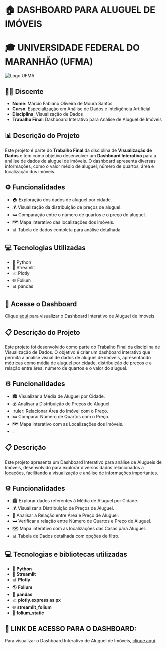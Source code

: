 # :house: DASHBOARD PARA ALUGUEL DE IMÓVEIS

# :mortar_board: **UNIVERSIDADE FEDERAL DO MARANHÃO (UFMA)**
![Logo UFMA](https://www.ufma.br/portalUFMA/tpl/imagens/logoHeader.png)

## :student: **Discente**
- **Nome**: Márcio Fabiano Oliveira de Moura Santos
- **Curso**: Especialização em Análise de Dados e Inteligência Artificial
- **Disciplina**: Visualização de Dados
- **Trabalho Final**: Dashboard Interativo para Análise de Aluguel de Imóveis

## :bar_chart: **Descrição do Projeto**
Este projeto é parte do **Trabalho Final** da disciplina de **Visualização de Dados** e tem como objetivo desenvolver um **Dashboard Interativo** para a análise de dados de aluguel de imóveis. O dashboard apresenta diversas informações, como o valor médio de aluguel, número de quartos, área e localização dos imóveis.

## :gear: **Funcionalidades**
- :house: Exploração dos dados de aluguel por cidade.
- :moneybag: Visualização da distribuição de preços de aluguel.
- :bed: Comparação entre o número de quartos e o preço do aluguel.
- :world_map: Mapa interativo das localizações dos imóveis.
- :bar_chart: Tabela de dados completa para análise detalhada.

## :computer: **Tecnologias Utilizadas**
- :snake: Python
- :rocket: Streamlit
- :chart_with_upwards_trend: Plotly
- :globe_with_meridians: Folium
- :bar_chart: pandas

## :link: **Acesse o Dashboard**
Clique [aqui](https://trabalhofinal-nqzekz2tvf6gzh6zki95qv.streamlit.app/) para visualizar o Dashboard Interativo de Aluguel de Imóveis.

## :clipboard: Descrição do Projeto
Este projeto foi desenvolvido como parte do Trabalho Final da disciplina de Visualização de Dados. O objetivo é criar um dashboard interativo que permita a análise visual de dados de aluguel de imóveis, apresentando métricas como média de aluguel por cidade, distribuição de preços e a relação entre área, número de quartos e o valor do aluguel.

## :gear: Funcionalidades
- :cityscape: Visualizar a Média de Aluguel por Cidade.
- :moneybag: Analisar a Distribuição de Preços de Aluguel.
- :ruler: Relacionar Área do Imóvel com o Preço.
- :bed: Comparar Número de Quartos com o Preço.
- :world_map: Mapa interativo com as Localizações dos Imóveis.
- :


## :clipboard: Descrição
Este projeto apresenta um Dashboard Interativo para análise de Alugueis de Imóveis, desenvolvido para explorar diversos dados relacionados a locações, facilitando a visualização e análise de informações importantes.

## :gear: Funcionalidades
- :cityscape: Explorar dados referentes à Média de Aluguel por Cidade.
- :moneybag: Visualizar a Distribuição de Preços de Aluguel.
- :straight_ruler: Analisar a Relação entre Área e Preço de Aluguel.
- :bed: Verificar a relação entre Número de Quartos e Preço de Aluguel.
- :world_map: Mapa interativo com as localizações das Casas para Aluguel.
- :bar_chart: Tabela de Dados detalhada com opções de filtro.

## :computer: Tecnologias e bibliotecas utilizadas
- :snake: **Python**
- :rocket: **Streamlit**
- :bar_chart: **Plotly**
- :earth_americas: **Folium**
- :page_facing_up: **pandas**
- :chart_with_upwards_trend: **plotly.express as px**
- :globe_with_meridians: **streamlit_folium**
- :compass: **folium_static**

## :link: LINK DE ACESSO PARA O DASHBOARD:
Para visualizar o Dashboard Interativo de Aluguel de Imóveis, [clique aqui](https://trabalhofinal-nqzekz2tvf6gzh6zki95qv.streamlit.app/).
